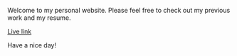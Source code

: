 Welcome to my personal website. Please feel free to check out my previous work and my resume.

[Live link][site]

[site]: http://angeladobbs.us

Have a nice day!
